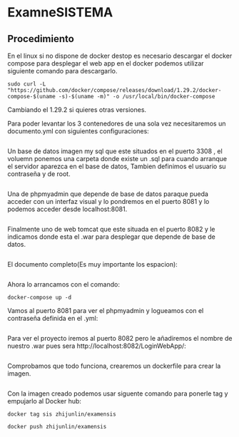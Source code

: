 # ExamneSISTEMA
## Procedimiento

En el linux si no dispone de docker destop es necesario descargar el docker compose para desplegar el web app en el docker podemos utilizar 
siguiente comando para descargarlo.

~~~
sudo curl -L "https://github.com/docker/compose/releases/download/1.29.2/docker-compose-$(uname -s)-$(uname -m)" -o /usr/local/bin/docker-compose
~~~

Cambiando el 1.29.2 si quieres otras versiones.

Para poder levantar los 3 contenedores de una sola vez necesitaremos un documento.yml con siguientes configuraciones:

![]()

Un base de datos imagen my sql que este situados en el puerto 3308 , el voluemn ponemos una carpeta donde existe un .sql para cuando arranque el 
servidor aparezca en el base de datos, Tambien definimos el usuario su contraseña y de root.

![]()

Una de phpmyadmin que depende de base de datos paraque pueda acceder con un interfaz visual y lo pondremos en el puerto 8081 y lo podemos acceder desde
localhost:8081.

![]()

Finalmente uno de web tomcat que este situada en el puerto 8082 y le indicamos donde esta el .war para desplegar que depende de base de datos.

![]()

El documento completo(Es muy importante los espacion):

![]()

Ahora lo arrancamos con el comando:

~~~
docker-compose up -d
~~~

Vamos al puerto 8081 para ver el phpmyadmin y logueamos con el contraseña definida en el .yml:

![]()


Para ver el proyecto iremos al puerto 8082 pero le añadiremos el nombre de nuestro .war pues sera http://localhost:8082/LoginWebApp/:


![]()

Comprobamos que todo funciona, crearemos un dockerfile para crear la imagen.

![]()

Con la imagen creado podemos usar siguente comando para ponerle tag y empujarlo al Docker hub:
~~~
docker tag sis zhijunlin/examensis
~~~
~~~
docker push zhijunlin/examensis
~~~
![]()















